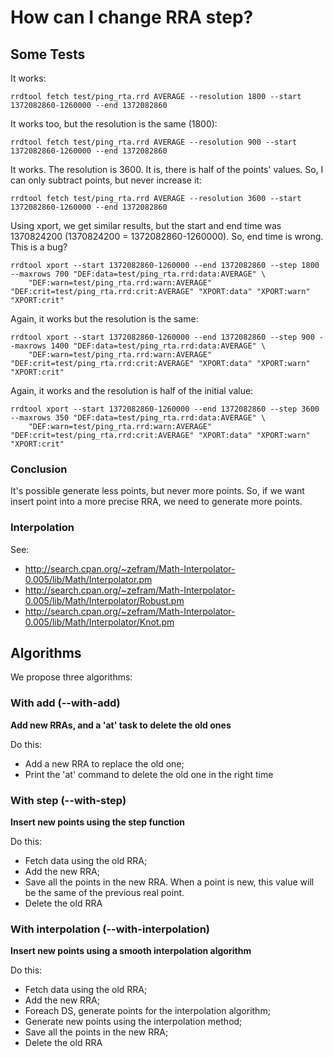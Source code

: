 How can I change RRA step?
==========================

Some Tests
----------

It works:

    rrdtool fetch test/ping_rta.rrd AVERAGE --resolution 1800 --start 1372082860-1260000 --end 1372082860

It works too, but the resolution is the same (1800):

    rrdtool fetch test/ping_rta.rrd AVERAGE --resolution 900 --start 1372082860-1260000 --end 1372082860

It works. The resolution is 3600. It is, there is half of the points' values. So, I can only subtract points, but never increase it:

    rrdtool fetch test/ping_rta.rrd AVERAGE --resolution 3600 --start 1372082860-1260000 --end 1372082860

Using xport, we get similar results, but the start and end time was 1370824200 (1370824200 = 1372082860-1260000). So, end time is wrong. This is a bug?

    rrdtool xport --start 1372082860-1260000 --end 1372082860 --step 1800 --maxrows 700 "DEF:data=test/ping_rta.rrd:data:AVERAGE" \
        "DEF:warn=test/ping_rta.rrd:warn:AVERAGE" "DEF:crit=test/ping_rta.rrd:crit:AVERAGE" "XPORT:data" "XPORT:warn" "XPORT:crit"

Again, it works but the resolution is the same:

    rrdtool xport --start 1372082860-1260000 --end 1372082860 --step 900 --maxrows 1400 "DEF:data=test/ping_rta.rrd:data:AVERAGE" \
        "DEF:warn=test/ping_rta.rrd:warn:AVERAGE" "DEF:crit=test/ping_rta.rrd:crit:AVERAGE" "XPORT:data" "XPORT:warn" "XPORT:crit"

Again, it works and the resolution is half of the initial value:

    rrdtool xport --start 1372082860-1260000 --end 1372082860 --step 3600 --maxrows 350 "DEF:data=test/ping_rta.rrd:data:AVERAGE" \
        "DEF:warn=test/ping_rta.rrd:warn:AVERAGE" "DEF:crit=test/ping_rta.rrd:crit:AVERAGE" "XPORT:data" "XPORT:warn" "XPORT:crit"


### Conclusion

It's possible generate less points, but never more points. So, if we want insert point into a more precise RRA, we need to generate more points.


### Interpolation

See:

- http://search.cpan.org/~zefram/Math-Interpolator-0.005/lib/Math/Interpolator.pm
- http://search.cpan.org/~zefram/Math-Interpolator-0.005/lib/Math/Interpolator/Robust.pm
- http://search.cpan.org/~zefram/Math-Interpolator-0.005/lib/Math/Interpolator/Knot.pm


Algorithms
----------

We propose three algorithms:


### With add (--with-add)

**Add new RRAs, and a 'at' task to delete the old ones**

Do this:

- Add a new RRA to replace the old one;
- Print the 'at' command to delete the old one in the right time


### With step (--with-step)

**Insert new points using the step function**

Do this:

- Fetch data using the old RRA;
- Add the new RRA;
- Save all the points in the new RRA. When a point is new, this value will be the same of the previous real point.
- Delete the old RRA


### With interpolation (--with-interpolation)

**Insert new points using a smooth interpolation algorithm**

Do this:

- Fetch data using the old RRA;
- Add the new RRA;
- Foreach DS, generate points for the interpolation algorithm;
- Generate new points using the interpolation method;
- Save all the points in the new RRA;
- Delete the old RRA

